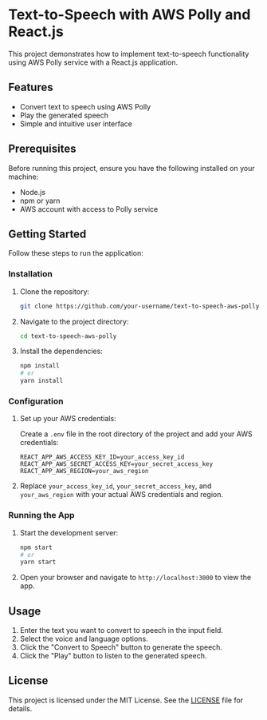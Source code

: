 # Text-to-Speech with AWS Polly and React.js

This project demonstrates how to implement text-to-speech functionality using AWS Polly service with a React.js application.

## Features

- Convert text to speech using AWS Polly
- Play the generated speech
- Simple and intuitive user interface

## Prerequisites

Before running this project, ensure you have the following installed on your machine:

- Node.js
- npm or yarn
- AWS account with access to Polly service

## Getting Started

Follow these steps to run the application:

### Installation

1. Clone the repository:

    ```bash
    git clone https://github.com/your-username/text-to-speech-aws-polly.git
    ```

2. Navigate to the project directory:

    ```bash
    cd text-to-speech-aws-polly
    ```

3. Install the dependencies:

    ```bash
    npm install
    # or
    yarn install
    ```

### Configuration

1. Set up your AWS credentials:

    Create a `.env` file in the root directory of the project and add your AWS credentials:

    ```env
    REACT_APP_AWS_ACCESS_KEY_ID=your_access_key_id
    REACT_APP_AWS_SECRET_ACCESS_KEY=your_secret_access_key
    REACT_APP_AWS_REGION=your_aws_region
    ```

2. Replace `your_access_key_id`, `your_secret_access_key`, and `your_aws_region` with your actual AWS credentials and region.

### Running the App

1. Start the development server:

    ```bash
    npm start
    # or
    yarn start
    ```

2. Open your browser and navigate to `http://localhost:3000` to view the app.

## Usage

1. Enter the text you want to convert to speech in the input field.
2. Select the voice and language options.
3. Click the "Convert to Speech" button to generate the speech.
4. Click the "Play" button to listen to the generated speech.

## License

This project is licensed under the MIT License. See the [LICENSE](LICENSE) file for details.


